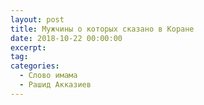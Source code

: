 ```yaml
---
layout: post
title: Мужчины о которых сказано в Коране
date: 2018-10-22 00:00:00
excerpt:
tag:
categories:
  - Слово имама
  - Рашид Акказиев
---
```


